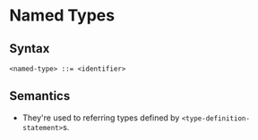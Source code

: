 # Named Types

## Syntax

```
<named-type> ::= <identifier>
```

## Semantics

- They're used to referring types defined by `<type-definition-statement>`s.
